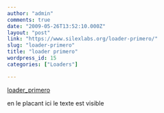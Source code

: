 ```yaml
---
author: "admin"
comments: true
date: "2009-05-26T13:52:10.000Z"
layout: "post"
link: "https://www.silexlabs.org/loader-primero/"
slug: "loader-primero"
title: "loader primero"
wordpress_id: 15
categories: ["Loaders"]

---
```

[](http://wp-manager.silex-ria.org/wp-content/uploads/2009/05/loader_primero.swf)



[loader_primero](http://wp-manager.silex-ria.org/wp-content/uploads/2009/05/loader_primero.swf)


en le placant ici le texte est visible

